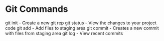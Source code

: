 # Git Commands

git init - Create a new git rep
git status - View the changes to your project code
git add - Add files to staging area
git commit - Creates a new commit with files from staging area
git log - View recent commits
